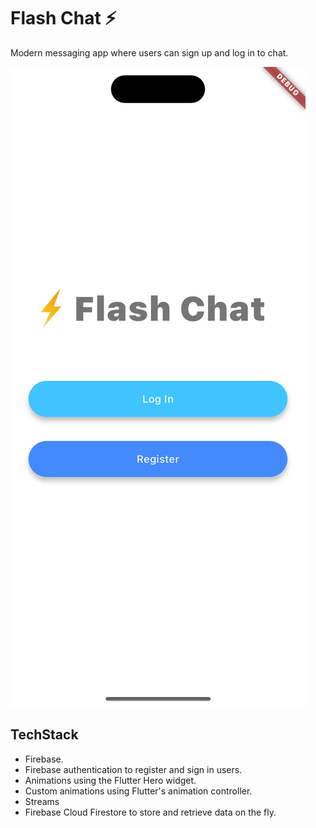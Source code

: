 


# Flash Chat ⚡️

Modern messaging app where users can sign up and log in to chat.

![Front Screen](https://github.com/aryadevesh/androidAppsImages/blob/main/Simulator%20Screen%20Shot%20-%20iPhone%2014%20Pro%20-%202024-06-18%20at%2016.48.56.png)

## TechStack

- Firebase.
- Firebase authentication to register and sign in users.
- Animations using the Flutter Hero widget.
- Custom animations using Flutter's animation controller. 
- Streams
- Firebase Cloud Firestore to store and retrieve data on the fly.
